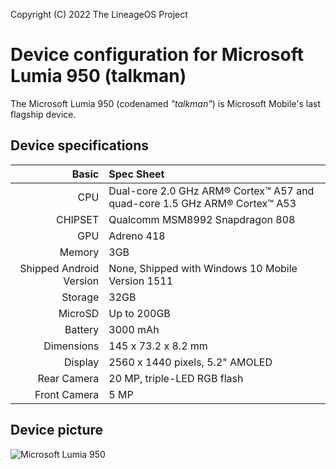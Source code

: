 Copyright (C) 2022 The LineageOS Project

Device configuration for Microsoft Lumia 950 (talkman)
=====================================
The Microsoft Lumia 950 (codenamed _"talkman"_) is Microsoft Mobile's last flagship device.

## Device specifications

Basic   | Spec Sheet
-------:|:-------------------------
CPU     | Dual-core 2.0 GHz ARM® Cortex™ A57 and quad-core 1.5 GHz ARM® Cortex™ A53
CHIPSET | Qualcomm MSM8992 Snapdragon 808
GPU     | Adreno 418
Memory  | 3GB
Shipped Android Version | None, Shipped with Windows 10 Mobile Version 1511
Storage | 32GB
MicroSD | Up to 200GB
Battery | 3000 mAh
Dimensions | 145 x 73.2 x 8.2 mm
Display | 2560 x 1440 pixels, 5.2" AMOLED
Rear Camera  | 20 MP, triple-LED RGB flash
Front Camera | 5 MP

## Device picture

![Microsoft Lumia 950](https://fdn2.gsmarena.com/vv/pics/microsoft/microsoft-lumia-950-2.jpg)
